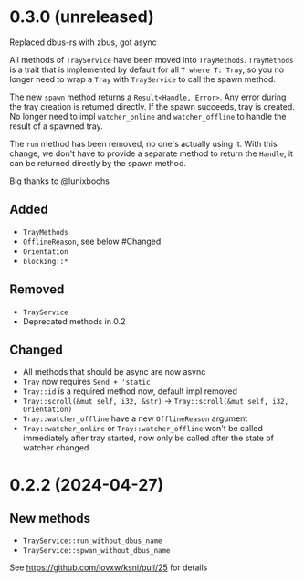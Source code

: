 # 0.3.0 (unreleased)

Replaced dbus-rs with zbus, got async

All methods of `TrayService` have been moved into `TrayMethods`. `TrayMethods` is a trait that
is implemented by default for all `T where T: Tray`, so you no longer need to wrap a `Tray` with
`TrayService` to call the spawn method.

The new `spawn` method returns a `Result<Handle, Error>`. Any error during the tray creation is
returned directly. If the spawn succeeds, tray is created. No longer need to impl `watcher_online`
and `watcher_offline` to handle the result of a spawned tray.

The `run` method has been removed, no one's actually using it. With this change, we don't have to
provide a separate method to return the `Handle`, it can be returned directly by the spawn method.

Big thanks to @lunixbochs

## Added

- `TrayMethods`
- `OfflineReason`, see below #Changed
- `Orientation`
- `blocking::*`

## Removed

- `TrayService`
- Deprecated methods in 0.2

## Changed

- All methods that should be async are now async
- `Tray` now requires `Send + 'static`
- `Tray::id` is a required method now, default impl removed
- `Tray::scroll(&mut self, i32, &str)` -> `Tray::scroll(&mut self, i32, Orientation)`
- `Tray::watcher_offline` have a new `OfflineReason` argument
- `Tray::watcher_online` or `Tray::watcher_offline` won't be called immediately after tray started,
now only be called after the state of watcher changed

# 0.2.2 (2024-04-27)

## New methods

- `TrayService::run_without_dbus_name`
- `TrayService::spwan_without_dbus_name`

See https://github.com/iovxw/ksni/pull/25 for details
